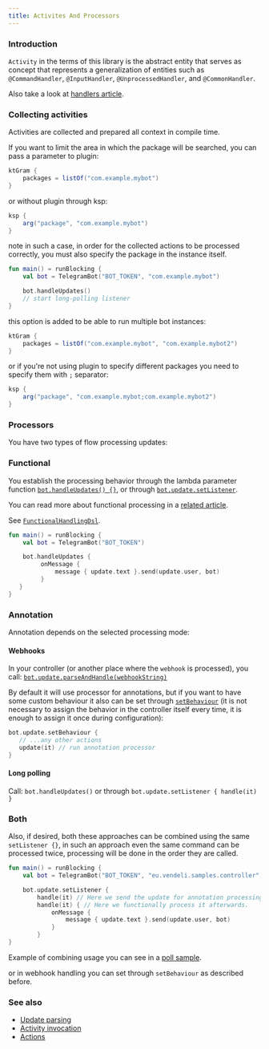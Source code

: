 ```yaml
---
title: Activites And Processors
---
```


### Introduction

`Activity` in the terms of this library is the abstract entity that serves as concept that represents a generalization of entities such as `@CommandHandler`, `@InputHandler`, `@UnprocessedHandler`, and `@CommonHandler`.

Also take a look at [handlers article](/Handlers).

### Collecting activities

Activities are collected and prepared all context in compile time.

If you want to limit the area in which the package will be searched, you can pass a parameter to plugin:

```gradle
ktGram {
    packages = listOf("com.example.mybot")
}
```

or without plugin through ksp:

```gradle
ksp {
    arg("package", "com.example.mybot")
}
```

note in such a case, in order for the collected actions to be processed correctly, you must also specify the package in the instance itself.

```kotlin
fun main() = runBlocking {
    val bot = TelegramBot("BOT_TOKEN", "com.example.mybot")

    bot.handleUpdates()
    // start long-polling listener
}
```

this option is added to be able to run multiple bot instances:

```gradle
ktGram {
    packages = listOf("com.example.mybot", "com.example.mybot2")
}
```


or if you're not using plugin to specify different packages you need to specify them with `;` separator:

```gradle
ksp {
    arg("package", "com.example.mybot;com.example.mybot2")
}
```

### Processors

You have two types of flow processing updates:

### Functional 

You establish the processing behavior through the lambda parameter function [`bot.handleUpdates() {}`](https://vendelieu.github.io/telegram-bot/telegram-bot/eu.vendeli.tgbot/-telegram-bot/handle-updates.html), or through [`bot.update.setListener`](https://vendelieu.github.io/telegram-bot/telegram-bot/eu.vendeli.tgbot.core/-tg-update-handler/set-listener.html).

You can read more about  functional processing in a [related article](/Functional-Dsl).

See [`FunctionalHandlingDsl`](https://vendelieu.github.io/telegram-bot/telegram-bot/eu.vendeli.tgbot.core/-functional-handling-dsl/index.html).

```kotlin
fun main() = runBlocking {
    val bot = TelegramBot("BOT_TOKEN")

    bot.handleUpdates {
         onMessage {
             message { update.text }.send(update.user, bot)
         }
   }
}
```

### Annotation

Annotation depends on the selected processing mode: 

#### Webhooks

In your controller (or another place where the `webhook` is processed), you call: [`bot.update.parseAndHandle(webhookString)`](https://vendelieu.github.io/telegram-bot/telegram-bot/eu.vendeli.tgbot.core/-tg-update-handler/index.html#706360827%2FFunctions%2F-880831646)

By default it will use processor for annotations, but if you want to have some custom behaviour it also can be set through [`setBehaviour`](https://vendelieu.github.io/telegram-bot/telegram-bot/eu.vendeli.tgbot.core/-tg-update-handler/set-behaviour.html) (it is not necessary to assign the behavior in the controller itself every time, it is enough to assign it once during configuration):

```kotlin
bot.update.setBehaviour {
   // ...any other actions
   update(it) // run annotation processor
}
```

#### Long polling

Call: `bot.handleUpdates()` or through `bot.update.setListener { handle(it) }`

### Both

Also, if desired, both these approaches can be combined using the same `setListener {}`, in such an approach even the same command can be processed twice, processing will be done in the order they are called.

```kotlin
fun main() = runBlocking {
    val bot = TelegramBot("BOT_TOKEN", "eu.vendeli.samples.controller")

    bot.update.setListener {
        handle(it) // Here we send the update for annotation processing.
        handle(it) { // Here we functionally process it afterwards.
            onMessage {
                message { update.text }.send(update.user, bot)
            }
        }
}
```
Example of combining usage you can see in a [poll sample](https://github.com/vendelieu/telegram-bot_template/blob/poll/src/main/kotlin/com/example/poll/PollApplication.kt).

or in webhook handling you can set through `setBehaviour` as described before.


### See also

* [Update parsing](/Update-parsing)
* [Activity invocation](/Activity-invocation)
* [Actions](/Actions)
